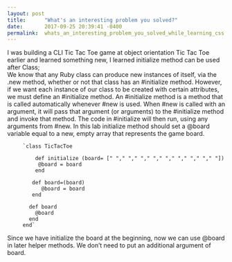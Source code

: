 ```yaml
---
layout: post
title:      "What's an interesting problem you solved?"
date:       2017-09-25 20:39:41 -0400
permalink:  whats_an_interesting_problem_you_solved_while_learning_css
---
```



I was building a CLI Tic Tac Toe game at object orientation Tic Tac Toe earlier and learned something new, I learned initialize method can be used after Class;        
   We know that any Ruby class can produce new instances of itself, via the <Class Name>.new method, whether or not that class has an #initialize method. However, if we want each instance of our class to be created with certain attributes, we must define an #initialize method. An #initialize method is a method that is called automatically whenever #new is used.
   When #new is called with an argument, it will pass that argument (or arguments) to the #initialize method and invoke that method. The code in #initialize will then run, using any arguments from #new.
     In this lab initialize method should set a @board variable equal to a new, empty array that represents the game board.
		 
         `class TicTacToe
				 
             def initialize (board= [" "," "," "," "," "," "," "," "," "])  
              @board = board
             end
					
            def board=(board)
               @board = board
            end
						
           def board
             @board
           end
	     end`
					 
Since we have initialize the board at the beginning, now we can use  @board in later helper methods. We don’t need to put an additional argument of board. 

